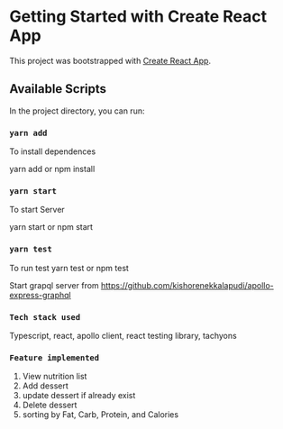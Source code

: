# Getting Started with Create React App

This project was bootstrapped with [Create React App](https://github.com/facebook/create-react-app).

## Available Scripts

In the project directory, you can run:

### `yarn add`

To install dependences

yarn add or npm install

### `yarn start`

To start Server

yarn start or npm start

### `yarn test`

To run test
yarn test or npm test

Start grapql server from
https://github.com/kishorenekkalapudi/apollo-express-graphql

### `Tech stack used`

Typescript, react, apollo client, react testing library, tachyons

### `Feature implemented `

1. View nutrition list
2. Add dessert
3. update dessert if already exist
4. Delete dessert
5. sorting by Fat, Carb, Protein, and Calories
